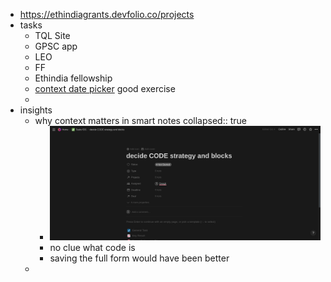 - https://ethindiagrants.devfolio.co/projects
- tasks
	- TQL Site
	- GPSC app
	- LEO
	- FF
	- Ethindia fellowship
	- [context date picker](https://scrimba.com/learn/reusablereact/a-date-picker-compound-component-cvdMwDCK) good exercise
	-
- insights
	- why context matters in smart notes
	  collapsed:: true
		- ![image.png](../assets/image_1671189015349_0.png)
		- no clue what code is
		- saving the full form would have been better
	-